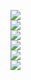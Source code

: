 ![](https://github.com/yaim0425/zzzYAIM0425-0100-sort-items/raw/main/Doc/pyalternativeenergy/(1).png)  
![](https://github.com/yaim0425/zzzYAIM0425-0100-sort-items/raw/main/Doc/pyalternativeenergy/(2).png)  
![](https://github.com/yaim0425/zzzYAIM0425-0100-sort-items/raw/main/Doc/pyalternativeenergy/(3).png)  
![](https://github.com/yaim0425/zzzYAIM0425-0100-sort-items/raw/main/Doc/pyalternativeenergy/(4).png)  
![](https://github.com/yaim0425/zzzYAIM0425-0100-sort-items/raw/main/Doc/pyalternativeenergy/(5).png)  
![](https://github.com/yaim0425/zzzYAIM0425-0100-sort-items/raw/main/Doc/pyalternativeenergy/(6).png)  
